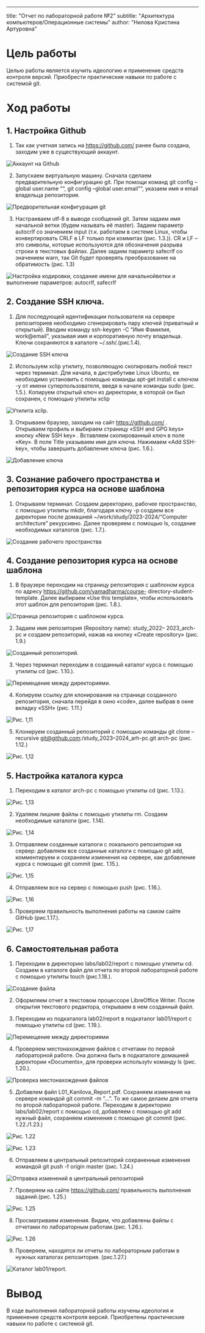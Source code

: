 ---

title: "Отчет по лабораторной работе №2"
subtitle: "Архитектура компьютеров/Операционные системы"
author: "Нилова Кристина Артуровна"


# Цель работы

Целью работы является изучить идеологию и применение средств контроля версий.
Приобрести практические навыки по работе с системой git.

# Ход работы


## 1. Настройка Github

1. Так как учетная запись на https://github.com/ ранее была создана, заходим
уже в существующий аккаунт.

![Аккаунт на Github](image/1.1.jpg)


2. Запускаем виртуальную машину. Сначала сделаем предварительную
конфигурацию git. При помощи команд git config –global user.name ““, git config
–global user.email”“, указаем имя и email владельца репозитория.

![Предворительная конфигурация git](image/1.2.jpg)


3. Настраиваем utf-8 в выводе сообщений git. Затем задаем имя начальной ветки
(будем называть её master). Задаем параметр autocrlf со значением input (т.к.
работаем в системе Linux, чтобы конвертировать CRLF в LF только при
коммитах (рис. 1.3.)). CR и LF – это символы, которые используются для
обозначения разрыва строки в текстовых файлах. Далее задаем параметр
safecrlf со значением warn, так Git будет проверять преобразование на
обратимость (рис. 1.3)

![Настройка кодировки, создание имени для начальнойветки и выполнение параметров: autocrlf, safecrlf](image/1.3.jpg)


## 2. Создание SSH ключа.

1. Для последующей идентификации пользователя на сервере репозиториев
необходимо сгенерировать пару ключей (приватный и открытый). Вводим
команду ssh-keygen -C “Имя Фамилия, work@email”, указывая имя и
корпоративную почту владельца. Ключи сохраняются в каталоге
~/.ssh/.(рис.1.4).

![Создание SSH ключа](image/1.4.jpg)


2. Используем xclip утилиту, позволяющую скопировать любой текст через
терминал. Для начала, в дистрибутиве Linux Ubuntu, ее необходимо
установить с помощью команды apt-get install с ключом -y от имени
суперпользователя, введя в начале команды sudo (рис. 1.5.). Копируем открытый ключ из директории, в которой он был сохранен, с помощью утилиты xclip

![Утилита xclip.](image/1.5.jpg)


3. Открываем браузер, заходим на сайт https://github.com/ . Открываем профиль
и выбираем страницу «SSH and GPG keys» кнопку «New SSH key» . Вставляем
скопированный ключ в поле «Key». В поле Title указываем имя для ключа.
Нажимаем «Add SSH-key», чтобы завершить добавление ключа (рис. 1.6.).

![Добавление ключа](image/1.6.jpg)


## 3. Сознание рабочего пространства и репозитория курса на основе шаблона

1. Открываем терминал. Создаем директорию, рабочее пространство, с помощью
утилиты mkdir, благодаря ключу -p создаем все директории после домашней
~/work/study/2023-2024/“Computer architecture” рекурсивно. Далее
проверяем с помощью ls, создание необходимых каталогов (рис. 1.7.).

![Создание рабочего пространства](image/1.7.jpg)


## 4. Создание репозитория курса на основе шаблона

1. В браузере переходим на страницу репозитория с шаблоном курса по адресу
https://github.com/yamadharma/course- directory-student-template. Далее
выбираем «Use this template», чтобы использовать этот шаблон для
репозитория (рис. 1.8.).

![Страница репозитория с шаблоном курса.](image/1.8.jpg)


2. Задаем имя репозитория (Repository name): study_2022– 2023_arch- pc и создаем репозиторий, нажав на кнопку «Create repository» (рис. 1.9.)

![Созданный репозиторий.](image/1.9.jpg)


3. Через терминал переходим в созданный каталог курса с помощью утилиты cd
(рис. 1.10.).

![Перемещение между директориями.](image/1.10.jpg)


4. Копируем ссылку для клонирования на странице созданного репозитория, сначала перейдя в окно «code», далее выбрав в окне вкладку «SSH» (рис. 1.11.)

![Рис. 1,11](image/1.11.jpg)


5. Клонируем созданный репозиторий с помощью команды git clone –recursive git@github.com:/study_2023–2024_arh-pc.git arch-pc (рис. 1.12.)

![Рис. 1,12](image/1.12.jpg)


## 5. Настройка каталога курса


1. Переходим в каталог arch-pc с помощью утилиты cd (рис. 1.13.).

![Рис. 1,13](image/1.13.jpg)


2. Удаляем лишние файлы с помощью утилиты rm. Создаем необходимые каталоги (рис. 1.14).

![Рис. 1,14](image/1.14.jpg)


3. Отправляем созданные каталоги с локального репозитория на сервер:
добавляем все созданные каталоги с помощью git add, комментируем и
сохраняем изменения на сервере, как добавление курса с помощью git commit
(рис. 1.15.).

![Рис. 1,15](image/1.15.jpg)


4. Отправляем все на сервер с помощью push (рис. 1.16.).

![Рис. 1,16](image/1.16.jpg)


5. Проверяем правильность выполнения работы на самом сайте GitHub (рис.1.17.).

![Рис. 1,17](image/1.17.jpg)


## 6. Самостоятельная работа


1. Переходим в директорию labs/lab02/report с помощью утилиты cd. Создаем в
каталоге файл для отчета по второй лабораторной работе с помощью
утилиты touch (рис.1.18.).

![Создание файла](image/1.18.jpg)


2. Оформляем отчет в текстовом процессоре LibreOffice Writer. После открытия текстового редактора, открываем в нем созданный файл.


3. Переходим из подкаталога lab02/report в подкаталог lab01/report с помощью утилиты cd (рис. 1.19.).

![Перемещение между директориями](image/1.19.jpg)


4. Проверяем местонахождение файлов с отчетами по первой лабораторной
работe. Она должна быть в подкаталоге домашней директории «Documents», для проверки используtv команду ls (рис. 1.20.).

![Проверка местонахождения файлов](image/1.20.jpg)


5. Добавлем файл L01_Kanilova_Report.pdf. Сохраняем изменения на сервере
командой git commit -m “…”. То же самое делаем для отчета по второй
лабораторной работе. Переходим в директорию labs/lab02/report с помощью
cd, добавляем с помощью git add нужный файл, сохраняем изменения с
помощью git commit (рис. 1.22./1.23.)

![Рис. 1.22](image/1.22.jpg)

![Рис. 1.23](image/1.23.jpg)


6. Отправляем в центральный репозиторий сохраненные изменения командой git push -f origin master (рис. 1.24.)

![Отправка изменений в центральный репозиторий](image/1.24.jpg)


7. Проверяем на сайте https://github.com/ правильность выполнения
заданий.(рис. 1.25.)

![Рис. 1.25](image/1.25.jpg)


8. Просматриваем изменения. Видим, что добавлены файлы с отчетами по
лабораторным работам.(рис. 1.26.).

![Рис. 1.26](image/1.26.jpg)


9. Проверяем, находятся ли отчеты по лабораторным работам в нужных
каталогах репозитория. (рис.1.27.)

![Каталог lab01/report.](image/1.27.jpg)


# Вывод

В ходе выполнения лабораторной работы изучены идеология и применение средств контроля версий. Приобретены практические навыки по работе с системой git.
